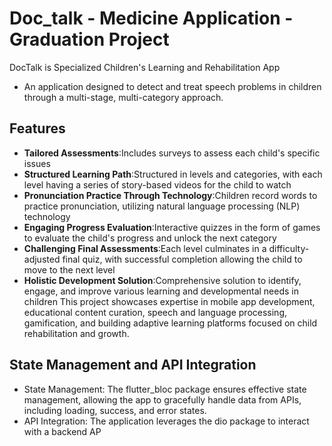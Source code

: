 # Doc_talk - Medicine Application - Graduation Project

DocTalk is Specialized Children's Learning and Rehabilitation App
 - An application designed to detect and treat speech problems in children through a multi-stage, multi-category approach.
## Features
- **Tailored Assessments**:Includes surveys to assess each child's specific issues
- **Structured Learning Path**:Structured in levels and categories, with each level having a series of story-based videos for the child to watch
- **Pronunciation Practice Through Technology**:Children record words to practice pronunciation, utilizing natural language processing (NLP) technology
- **Engaging Progress Evaluation**:Interactive quizzes in the form of games to evaluate the child's progress and unlock the next category
- **Challenging Final Assessments**:Each level culminates in a difficulty-adjusted final quiz, with successful completion allowing the child to move to
the next level
- **Holistic Development Solution**:Comprehensive solution to identify, engage, and improve various learning and developmental needs in children
This project showcases expertise in mobile app development, educational content curation, speech and language
processing, gamification, and building adaptive learning platforms focused on child rehabilitation and growth.

## State Management and API Integration
* State Management: The flutter_bloc package ensures effective state management, allowing the app to gracefully handle data from APIs, including loading, success, and error states.
* API Integration: The application leverages the dio package to interact with a backend AP
